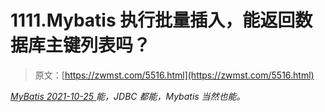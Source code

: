 <!--yml
category: 未分类
date: 0001-01-01 00:00:00
--->

# 1111.Mybatis 执行批量插入，能返回数据库主键列表吗？

> 原文：[https://zwmst.com/5516.html](https://zwmst.com/5516.html)

   [ *MyBatis* ](https://zwmst.com/mybatis)*[ <time datetime="2021-10-26T00:10:28+08:00"> 2021-10-25 </time> ](https://zwmst.com/5516.html)  能，JDBC 都能，Mybatis 当然也能。*